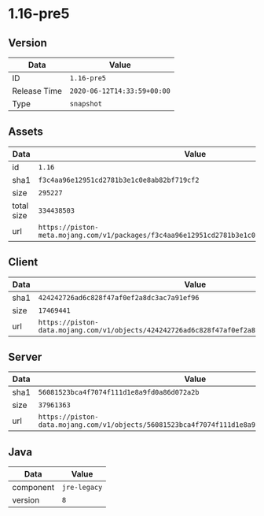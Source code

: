 # 1.16-pre5

## Version

|**Data**        | **Value**                 |
|----------------|-------------------------|
| ID   | ```1.16-pre5```   |
| Release Time   | ```2020-06-12T14:33:59+00:00```   |
| Type   | ```snapshot```   |

## Assets

|**Data**        | **Value**                 |
|----------------|-------------------------|
| id   | ```1.16```   |
| sha1   | ```f3c4aa96e12951cd2781b3e1c0e8ab82bf719cf2```   |
| size   | ```295227```   |
| total size  | ```334438503```  |
| url       | ```https://piston-meta.mojang.com/v1/packages/f3c4aa96e12951cd2781b3e1c0e8ab82bf719cf2/1.16.json``` |

## Client

|**Data**        | **Value**                 |
|----------------|-------------------------|
| sha1   | ```424242726ad6c828f47af0ef2a8dc3ac7a91ef96```   |
| size   | ```17469441```   |
| url       | ```https://piston-data.mojang.com/v1/objects/424242726ad6c828f47af0ef2a8dc3ac7a91ef96/client.jar``` |

## Server

|**Data**        | **Value**                 |
|----------------|-------------------------|
| sha1   | ```56081523bca4f7074f111d1e8a9fd0a86d072a2b```   |
| size   | ```37961363```   |
| url       | ```https://piston-data.mojang.com/v1/objects/56081523bca4f7074f111d1e8a9fd0a86d072a2b/server.jar``` |

## Java

|**Data**        | **Value**                 |
|----------------|-------------------------|
| component   | ```jre-legacy```   |
| version   | ```8```   |